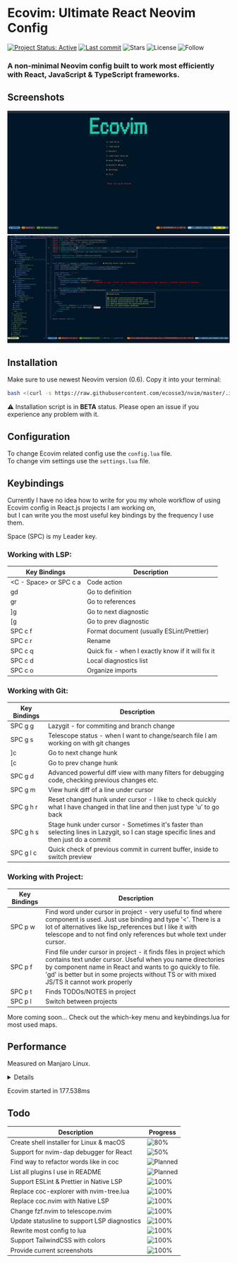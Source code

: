 # Ecovim: Ultimate React Neovim Config

[![Project Status: Active](https://www.repostatus.org/badges/latest/active.svg)](https://www.repostatus.org/#active)
[![Last commit](https://img.shields.io/github/last-commit/ecosse3/nvim)](https://github.com/ecosse3/nvim/commits/master)
![Stars](https://img.shields.io/github/stars/ecosse3/nvim?label=%E2%AD%90%20Stars)
![License](https://img.shields.io/github/license/ecosse3/nvim)
![Follow](https://img.shields.io/github/followers/ecosse3?label=Please%20follow%20%20to%20support%20my%20work&style=social)

### A non-minimal Neovim config built to work most efficiently with React, JavaScript & TypeScript frameworks.

## Screenshots

![Dashboard](./.screenshots/4-dashboard.png)
![Neovim](./.screenshots/4-main.png)

## Installation

Make sure to use newest Neovim version (0.6).
Copy it into your terminal:

```bash
bash <(curl -s https://raw.githubusercontent.com/ecosse3/nvim/master/.install/run.sh)
```

:warning: Installation script is in **BETA** status. Please open an issue if you experience any problem with it.

## Configuration

To change Ecovim related config use the `config.lua` file.\
To change vim settings use the `settings.lua` file.

## Keybindings

Currently I have no idea how to write for you my whole workflow of using Ecovim config in React.js projects I am working on,\
but I can write you the most useful key bindings by the frequency I use them.

Space (SPC) is my Leader key.

### Working with LSP:

| Key Bindings         | Description                                       |
|----------------------|---------------------------------------------------|
| <C - Space> or SPC c a | Code action                                       |
| gd                   | Go to definition                                  |
| gr                   | Go to references                                  |
| ]g                   | Go to next diagnostic                             |
| [g                   | Go to prev diagnostic                             |
| SPC c f              | Format document (usually ESLint/Prettier)         |
| SPC c r              | Rename                                            |
| SPC c q              | Quick fix - when I exactly know if it will fix it |
| SPC c d              | Local diagnostics list                            |
| SPC c o              | Organize imports                                  |


### Working with Git:

| Key Bindings | Description                                                                                                                              |
|--------------|------------------------------------------------------------------------------------------------------------------------------------------|
| SPC g g      | Lazygit - for commiting and branch change                                                                                                |
| SPC g s      | Telescope status - when I want to change/search file I am working on with git changes                                                    |
| ]c           | Go to next change hunk                                                                                                                   |
| [c           | Go to prev change hunk                                                                                                                   |
| SPC g d      | Advanced powerful diff view with many filters for debugging code, checking previous changes etc.                                         |
| SPC g m      | View hunk diff of a line under cursor                                                                                                    |
| SPC g h r    | Reset changed hunk under cursor - I like to check quickly what I have changed in that line and then just type 'u' to go back             |
| SPC g h s    | Stage hunk under cursor - Sometimes it's faster than selecting lines in Lazygit, so I can stage specific lines and then just do a commit |
| SPC g l c    | Quick check of previous commit in current buffer, <C-s> inside to switch preview                                                         |

### Working with Project:

| Key Bindings | Description                                                                                                                                                                                                                                                                             |
|--------------|-----------------------------------------------------------------------------------------------------------------------------------------------------------------------------------------------------------------------------------------------------------------------------------------|
| SPC p w      | Find word under cursor in project - very useful to find where component is used. Just use binding and type '<'. There is a lot of alternatives like lsp_references but I like it with telescope and to not find only references but whole text under cursor.                            |
| SPC p f      | Find file under cursor in project - it finds files in project which contains text under cursor. Useful when you name directories by component name in React and wants to go quickly to file. 'gd' is better but in some projects without TS or with mixed JS/TS it cannot work properly |
| SPC p t      | Finds TODOs/NOTES in project                                                                                                                                                                                                                                                            |
| SPC p l      | Switch between projects                                                                                                                                                                                                                                                                 |

More coming soon...
Check out the which-key menu and keybindings.lua for most used maps.

## Performance

Measured on Manjaro Linux.

<details>

| Module                           | Total (ms) | Load time (ms) |
|----------------------------------|------------|----------------|
| nightfly.vim                     | 052.1      | 001.532        |
| fix_cursorhold_nvim.vim          | 064.55     | 000.054        |
| bufferline.vim                   | 069.33     | 004.682        |
| dashboard.vim                    | 069.67     | 000.201        |
| diffview.vim                     | 070.86     | 001.084        |
| emmet.vim                        | 072.67     | 001.705        |
| filetype.nvim                    | 072.80     | 000.020        |
| galaxyline.vim                   | 073.04     | 000.147        |
| glow.lua                         | 073.20     | 000.031        |
| indent_blankline.vim             | 073.82     | 000.519        |
| lightspeed.vim                   | 074.99     | 001.057        |
| trouble.vim                      | 075.18     | 000.082        |
| lspsaga.vim                      | 075.45     | 000.145        |
| colorizer.vim                    | 075.62     | 000.033        |
| nvim-gps.vim                     | 077.13     | 001.424        |
| nvim-lsp-installer.vim           | 077.33     | 000.093        |
| lspconfig.vim                    | 077.51     | 000.073        |
| toggleterm.vim                   | 077.66     | 000.035        |
| nvim-tree.lua                    | 077.84     | 000.061        |
| nvim-treesitter.vim              | 078.47     | 000.557        |
| rainbow.vim                      | 078.71     | 000.140        |
| nvim-web-devicons.vim            | 078.85     | 000.033        |
| ts_context_commentstring.vim     | 108.5      | 000.100        |
| nvim-treesitter-textobjects.vim  | 109.97     | 000.651        |
| nvim-treesitter-textsubjects.vim | 110.8      | 000.218        |
| packer.nvim                      | 111.0      | 032.088        |
| plenary.vim                      | 111.1      | 000.044        |
| splitjoin.vim                    | 113.4      | 002.174        |
| switch.vim                       | 113.8      | 000.297        |
| telescope.vim                    | 114.1      | 000.134        |
| todo-comments.nvim               | 114.310    | 000.028        |
| codepainter.vim                  | 114.724    | 000.297        |
| easy_align.vim                   | 114.966    | 000.146        |
| vimsnippets.vim                  | 115.144    | 000.031        |
| speeddating.vim                  | 115.715    | 000.483        |
| surround.vim                     | 116.206    | 000.378        |
| table-mode.vim                   | 116.954    | 000.636        |
| visual-multi.vim                 | 119.744    | 002.680        |
| cmp_nvim_ultisnips.lua           | 121.151    | 000.920        |
| which-key.nvim                   | 126.094    | 000.021        |
| dashboard.vim                    | 151.122    | 000.483        |

</details>

Ecovim started in 177.538ms

## Todo

| Description                                  | Progress                                                           |
|----------------------------------------------|--------------------------------------------------------------------|
| Create shell installer for Linux & macOS     | ![80%](https://progress-bar.dev/80/?title=progress)                |
| Support for nvim-dap debugger for React      | ![50%](https://progress-bar.dev/50/?title=progress)                |
| Find way to refactor words like in coc       | ![Planned](https://progress-bar.dev/0/?title=planned&color=b8860b) |
| List all plugins I use in README             | ![Planned](https://progress-bar.dev/0/?title=planned&color=b8860b) |
| Support ESLint & Prettier in Native LSP      | ![100%](https://progress-bar.dev/100/?title=done&color=555555)     |
| Replace coc-explorer with nvim-tree.lua      | ![100%](https://progress-bar.dev/100/?title=done&color=555555)     |
| Replace coc.nvim with Native LSP             | ![100%](https://progress-bar.dev/100/?title=done&color=555555)     |
| Change fzf.nvim to telescope.nvim            | ![100%](https://progress-bar.dev/100/?title=done&color=555555)     |
| Update statusline to support LSP diagnostics | ![100%](https://progress-bar.dev/100/?title=done&color=555555)     |
| Rewrite most config to lua                   | ![100%](https://progress-bar.dev/100/?title=done&color=555555)     |
| Support TailwindCSS with colors              | ![100%](https://progress-bar.dev/100/?title=done&color=555555)     |
| Provide current screenshots                  | ![100%](https://progress-bar.dev/100/?title=done&color=555555)     |

